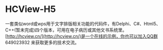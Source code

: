﻿# HCView-H5
一套类似word或wps用于文字排版相关功能的代码件，有Delphi、C#、Html5、C++(暂未完成)四个版本，可用在电子病历或其他文书系统里。
[http://hcview.cn/](http://hcview.cn/)是一个在线的示例，你也可以加入QQ群 649023932 来获取更多的技术交流。